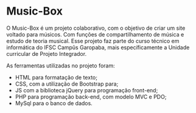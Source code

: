# Music-Box

O Music-Box é um projeto colaborativo, com o objetivo de criar um site voltado para músicos. Com funções de compartilhamento de música e estudo de teoria musical. Esse projeto faz parte do curso técnico em informática do IFSC Campûs Garopaba, mais específicamente a Unidade curricular de Projeto Integrador.

As ferramentas utilizadas no projeto foram: 

- HTML para formatação de texto;
- CSS, com a utilização de Bootstrap para; 
- JS com a biblioteca jQuery para programação front-end;
- PHP para programação back-end, com modelo MVC e PDO;
- MySql para o banco de dados.

